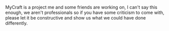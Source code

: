 MyCraft is a project me and some friends are working on, I can't say this enough, we aren't professionals so if you have some criticism to come with, please let it be constructive and show us what we could have done differently.
